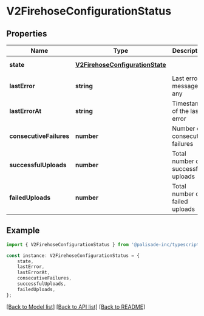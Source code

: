 # V2FirehoseConfigurationStatus


## Properties

Name | Type | Description | Notes
------------ | ------------- | ------------- | -------------
**state** | [**V2FirehoseConfigurationState**](V2FirehoseConfigurationState.md) |  | [default to undefined]
**lastError** | **string** | Last error message if any | [optional] [default to undefined]
**lastErrorAt** | **string** | Timestamp of the last error | [optional] [default to undefined]
**consecutiveFailures** | **number** | Number of consecutive failures | [default to undefined]
**successfulUploads** | **number** | Total number of successful uploads | [default to undefined]
**failedUploads** | **number** | Total number of failed uploads | [default to undefined]

## Example

```typescript
import { V2FirehoseConfigurationStatus } from '@palisade-inc/typescript-sdk';

const instance: V2FirehoseConfigurationStatus = {
    state,
    lastError,
    lastErrorAt,
    consecutiveFailures,
    successfulUploads,
    failedUploads,
};
```

[[Back to Model list]](../README.md#documentation-for-models) [[Back to API list]](../README.md#documentation-for-api-endpoints) [[Back to README]](../README.md)

